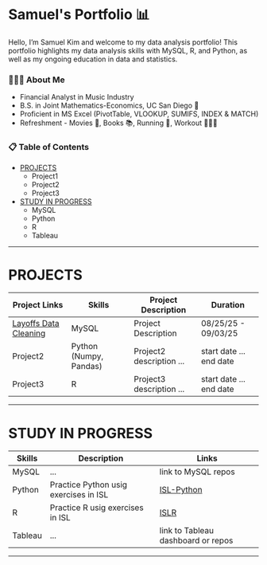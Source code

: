 # Samuel's Portfolio 📊

<!--
**samuelyk/samuelyk** is a ✨ _special_ ✨ repository because its `README.md` (this file) appears on your GitHub profile.

Here are some ideas to get you started:

- 🔭 I’m currently working on ...
- 🌱 I’m currently learning ...
- 👯 I’m looking to collaborate on ...
- 🤔 I’m looking for help with ...
- 💬 Ask me about ...
- 📫 How to reach me: ...
- 😄 Pronouns: ...
- ⚡ Fun fact: ...
-->

Hello, I’m Samuel Kim and welcome to my data analysis portfolio! This portfolio highlights my data analysis skills with MySQL, R, and Python, as well as my ongoing education in data and statistics.

### 🙋🏻‍♂️ About Me
- Financial Analyst in Music Industry
- B.S. in Joint Mathematics-Economics, UC San Diego 🔱
- Proficient in MS Excel (PivotTable, VLOOKUP, SUMIFS, INDEX & MATCH)
- Refreshment - Movies 🍿, Books 📚, Running 👟, Workout 🏋🏻‍♂️

### 📋 Table of Contents
- [PROJECTS](#projects)
  - Project1
  - Project2
  - Project3
- [STUDY IN PROGRESS](#study-in-progress)
  - MySQL
  - Python
  - R
  - Tableau

***

# PROJECTS
| Project Links | Skills | Project Description | Duration |
|---|---|---|---|
| [Layoffs Data Cleaning](https://github.com/samuelyk/data-cleaning-layoffs) | MySQL | Project Description | 08/25/25 - 09/03/25 |
| Project2 | Python (Numpy, Pandas) | Project2 description ... | start date ... end date|
| Project3 | R | Project3 description ... | start date ... end date|

***

# STUDY IN PROGRESS
| Skills | Description | Links |
|---|---|---|
| MySQL | ... | link to MySQL repos |
| Python | Practice Python usig exercises in ISL | [ISL-Python](https://github.com/samuelyk/isl-python) |
| R | Practice R usig exercises in ISL | [ISLR](https://github.com/samuelyk/islr)|
| Tableau | ... | link to Tableau dashboard or repos |
***
